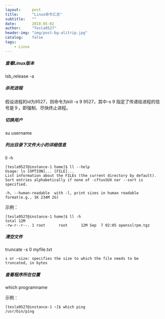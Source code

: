 ```yaml
---
layout:     post
title:      "Linux命令汇总"
subtitle:   ""
date:       2018-05-02
author:     "Tesla9527"
header-img: "img/post-bg-alitrip.jpg"
catalog:    false
tags:
    - Linux
---
```


##### 查看Linux版本

lsb_release -a

##### 杀死进程

假设进程的id为9527，则命令为kill -s 9 9527，其中-s 9 指定了传递给进程的信号是９，即强制、尽快终止进程。

##### 切换用户

su username

##### 列出目录下文件大小的详细信息
ll -h
```
[tesla9527@instance-1 home]$ ll --help
Usage: ls [OPTION]... [FILE]...
List information about the FILEs (the current directory by default).
Sort entries alphabetically if none of -cftuvSUX nor --sort is specified.

-h, --human-readable  with -l, print sizes in human readable format(e.g., 1K 234M 2G)
```

示例：
```
[tesla9527@instance-1 home]$ ll -h
total 12M
-rw-r--r--. 1 root      root      12M Sep  7 02:05 opensslrpm.tgz
```

##### 清空文件

truncate -s 0 myfile.txt
```
s or –size: specifies the size to which the file needs to be truncated, in bytes
```

##### 查看程序所在位置

which programname

示例：
```
[tesla9527@instance-1 ~]$ which ping
/usr/bin/ping
```
